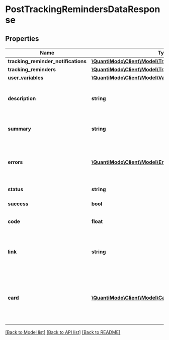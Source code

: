 # PostTrackingRemindersDataResponse

## Properties
Name | Type | Description | Notes
------------ | ------------- | ------------- | -------------
**tracking_reminder_notifications** | [**\QuantiModo\Client\Model\TrackingReminderNotification[]**](TrackingReminderNotification.md) |  | [optional] 
**tracking_reminders** | [**\QuantiModo\Client\Model\TrackingReminder[]**](TrackingReminder.md) |  | [optional] 
**user_variables** | [**\QuantiModo\Client\Model\Variable[]**](Variable.md) |  | [optional] 
**description** | **string** | Can be used as body of help info popup | [optional] 
**summary** | **string** | Can be used as title in help info popup | [optional] 
**errors** | [**\QuantiModo\Client\Model\Error[]**](Error.md) | Array of error objects with message property | [optional] 
**status** | **string** | ex. OK or ERROR | [optional] 
**success** | **bool** | true or false | [optional] 
**code** | **float** | Response code such as 200 | [optional] 
**link** | **string** | A super neat url you might want to share with your users! | [optional] 
**card** | [**\QuantiModo\Client\Model\Card**](Card.md) | A super neat card with buttons and HTML that you can use in your app! | [optional] 

[[Back to Model list]](../README.md#documentation-for-models) [[Back to API list]](../README.md#documentation-for-api-endpoints) [[Back to README]](../README.md)


